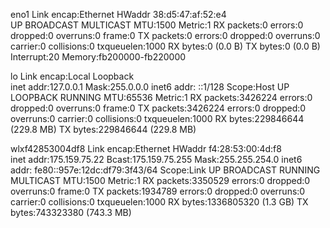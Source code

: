 eno1      Link encap:Ethernet  HWaddr 38:d5:47:af:52:e4  
          UP BROADCAST MULTICAST  MTU:1500  Metric:1
          RX packets:0 errors:0 dropped:0 overruns:0 frame:0
          TX packets:0 errors:0 dropped:0 overruns:0 carrier:0
          collisions:0 txqueuelen:1000 
          RX bytes:0 (0.0 B)  TX bytes:0 (0.0 B)
          Interrupt:20 Memory:fb200000-fb220000 

lo        Link encap:Local Loopback  
          inet addr:127.0.0.1  Mask:255.0.0.0
          inet6 addr: ::1/128 Scope:Host
          UP LOOPBACK RUNNING  MTU:65536  Metric:1
          RX packets:3426224 errors:0 dropped:0 overruns:0 frame:0
          TX packets:3426224 errors:0 dropped:0 overruns:0 carrier:0
          collisions:0 txqueuelen:1000 
          RX bytes:229846644 (229.8 MB)  TX bytes:229846644 (229.8 MB)

wlxf42853004df8 Link encap:Ethernet  HWaddr f4:28:53:00:4d:f8  
          inet addr:175.159.75.22  Bcast:175.159.75.255  Mask:255.255.254.0
          inet6 addr: fe80::957e:12dc:df79:3f43/64 Scope:Link
          UP BROADCAST RUNNING MULTICAST  MTU:1500  Metric:1
          RX packets:3350529 errors:0 dropped:0 overruns:0 frame:0
          TX packets:1934789 errors:0 dropped:0 overruns:0 carrier:0
          collisions:0 txqueuelen:1000 
          RX bytes:1336805320 (1.3 GB)  TX bytes:743323380 (743.3 MB)

